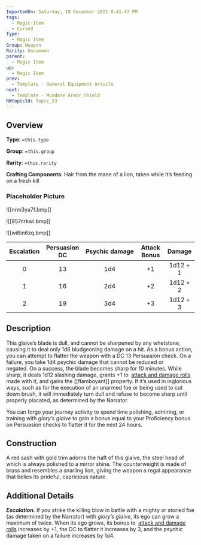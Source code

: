 ```yaml
---
ImportedOn: Saturday, 18 December 2021 8:41:47 PM
tags:
  - Magic-Item
  - Cursed
Type:
  - Magic Item
Group: Weapon
Rarity: Uncommon
parent:
  - Magic Item
up:
  - Magic Item
prev:
  - Template - General Equipment Article
next:
  - Template - Mundane Armor_Shield
RWtopicId: Topic_53
---
```

## Overview
**Type**: `=this.type`

**Group**: `=this.group`

**Rarity**: `=this.rarity`

**Crafting Components**: Hair from the mane of a lion, taken while it’s feeding on a fresh kill

### Placeholder Picture

![[nrm3ya7f.bmp]]

![[957nrkwi.bmp]]

![[wi6in6zq.bmp]]

| Escalation | Persuasion DC | Psychic damage | Attack Bonus |  Damage  |
| :--------: | :-----------: | :------------: | :----------: | :------: |
|     0      |      13       |      1d4       |      +1      | 1d12 + 1 |
|     1      |      16       |      2d4       |      +2      | 1d12 + 2 |
|     2      |      19       |      3d4       |      +3      | 1d12 + 3 |


## Description
This glaive’s blade is dull, and cannot be sharpened by any whetstone, causing it to deal only 1d6 bludgeoning damage on a hit. As a bonus action, you can attempt to flatter the weapon with a DC 13 Persuasion check. On a failure, you take 1d4 psychic damage that cannot be reduced or negated. On a success, the blade becomes sharp for 10 minutes. While sharp, it deals 1d12 slashing damage, grants +1 to  [attack and damage rolls](https://a5e.tools/rules/making-attack "Click to view a local node.") made with it, and gains the [[flamboyant]] property. If it’s used in inglorious ways, such as for the execution of an unarmed foe or being used to cut down brush, it will immediately turn dull and refuse to become sharp until properly placated, as determined by the Narrator.

You can forgo your journey activity to spend time polishing, admiring, or training with _glory’s glaive_ to gain a bonus equal to your Proficiency bonus on Persuasion checks to flatter it for the next 24 hours.

## Construction
A red sash with gold trim adorns the haft of this glaive, the steel head of which is always polished to a mirror shine. The counterweight is made of brass and resembles a snarling lion, giving the weapon a regal appearance that belies its prideful, capricious nature.

## Additional Details
**_Escalation._** If you strike the killing blow in battle with a mighty or storied foe (as determined by the Narrator) with _glory’s glaive_, its ego can grow a maximum of twice. When its ego grows, its bonus to  [attack and damage rolls](https://a5e.tools/rules/making-attack "Click to view a local node.") increases by +1, the DC to flatter it increases by 3, and the psychic damage taken on a failure increases by 1d4.

